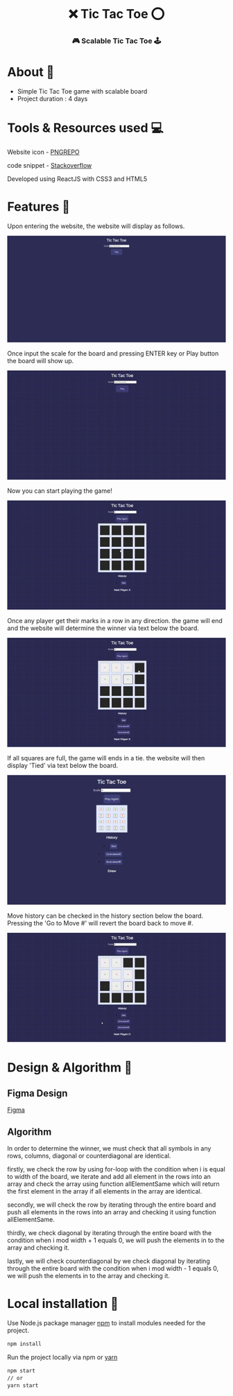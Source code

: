 <h1 align="center"> ❌ Tic Tac Toe ⭕ </h1>
<h3 align="center">🎮 Scalable Tic Tac Toe 🕹️</h3>

# About 📝

- Simple Tic Tac Toe game with scalable board
- Project duration : 4 days


# Tools & Resources used 💻

Website icon - [PNGREPO](https://www.pngrepo.com/svg/395329/tic-tac-toe)
<br/>

code snippet - [Stackoverflow](https://stackoverflow.com/)
<br/>

Developed using ReactJS with CSS3 and HTML5

# Features 🌌

Upon entering the website, the website will display as follows.

![Home](/readme_img/home.PNG?raw=true)

Once input the scale for the board and pressing ENTER key or Play button the board will show up.

![Type](/readme_img/start.gif?raw=true)

Now you can start playing the game!

![Start](/readme_img/play.gif?raw=true)

Once any player get their marks in a row in any direction. the game will end and the website will determine the winner via text below the board.

![Winner](/readme_img/win.gif?raw=true)

If all squares are full, the game will ends in a tie. the website will then display 'Tied' via text below the board.

![Tied](/readme_img/draw.PNG?raw=true)

Move history can be checked in the history section below the board. Pressing the 'Go to Move #' will revert the board back to move #.

![History](/readme_img/history.gif?raw=true)

# Design & Algorithm 🧮

<h2>Figma Design</h2>

[Figma](https://www.figma.com/file/7puAByfGR6QnF0ZdzsXYie/Untitled?node-id=3%3A165)

<h2>Algorithm</h2>

In order to determine the winner, we must check that all symbols in any rows, columns, diagonal or counterdiagonal are identical.

firstly, we check the row by using for-loop with the condition when i is equal to width of the board, we iterate and add all element in the rows into an array and check the array using function allElementSame which will return the first element in the array if all elements in the array are identical.

secondly, we will check the row by iterating through the entire board and push all elements in the rows into an array and checking it using function allElementSame.

thirdly, we check diagonal by iterating through the entire board with the condition when i mod width + 1 equals 0, we will push the elements in to the array and checking it.

lastly, we will check counterdiagonal by we check diagonal by iterating through the entire board with the condition when i mod width - 1 equals 0, we will push the elements in to the array and checking it.

# Local installation 📁

Use Node.js package manager [npm](https://nodejs.org/en/) to install modules needed for the project.

```bash
npm install
```
Run the project locally via npm or [yarn](https://yarnpkg.com/)
```bash
npm start
// or
yarn start
```